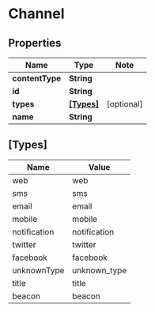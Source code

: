 
# Channel

## Properties

Name | Type | Note
---- | ---- | ----
**contentType** | **String** | 
**id** | **String** | 
**types** | [**[Types]**](#[Types]) | [optional] 
**name** | **String** | 

## [Types]

Name | Value
---- | -----
web | web
sms | sms
email | email
mobile | mobile
notification | notification
twitter | twitter
facebook | facebook
unknownType | unknown_type
title | title
beacon | beacon

